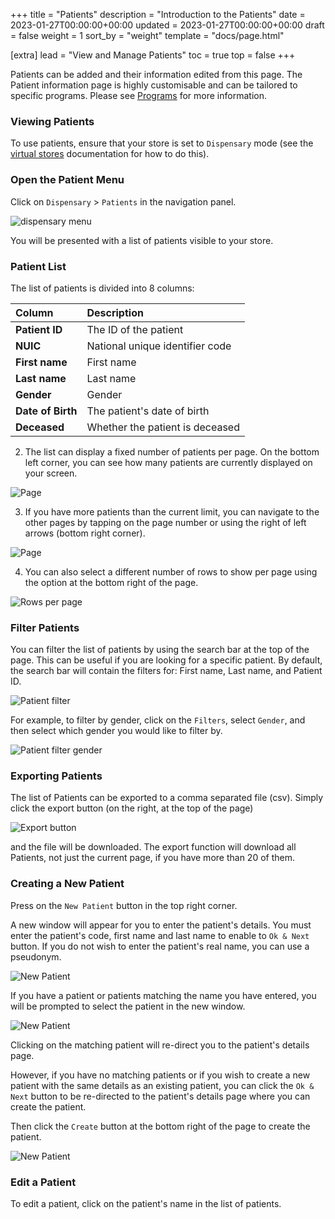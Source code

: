 +++
title = "Patients"
description = "Introduction to the Patients"
date = 2023-01-27T00:00:00+00:00
updated = 2023-01-27T00:00:00+00:00
draft = false
weight = 1
sort_by = "weight"
template = "docs/page.html"

[extra]
lead = "View and Manage Patients"
toc = true
top = false
+++

Patients can be added and their information edited from this page. The Patient information page is highly customisable and can be tailored to specific programs. Please see [Programs](/docs/programs/patients) for more information.

### Viewing Patients

To use patients, ensure that your store is set to `Dispensary` mode (see the [virtual stores](https://docs.msupply.org.nz/other_stuff:virtual_stores#store_type) documentation for how to do this).

### Open the Patient Menu

Click on `Dispensary` > `Patients` in the navigation panel. 

![dispensary menu](/docs/dispensary/images/dispensary_menu.png)

You will be presented with a list of patients visible to your store.

### Patient List

The list of patients is divided into 8 columns: 

| Column      | Description                         |
| :---------- | :---------------------------------- |
| **Patient ID**    | The ID of the patient                |
| **NUIC**  | National unique identifier code  |
| **First name**  | First name  |
| **Last name**  | Last name  |
| **Gender** | Gender | 
| **Date of Birth**  | The patient's date of birth  |
| **Deceased** | Whether the patient is deceased  |

2. The list can display a fixed number of patients per page. On the bottom left corner, you can see how many patients are currently displayed on your screen.

![Page](/docs/distribution/images/os_list_showing.png)

3. If you have more patients than the current limit, you can navigate to the other pages by tapping on the page number or using the right of left arrows (bottom right corner).

![Page](/docs/distribution/images/os_list_pagenumbers.png)

4. You can also select a different number of rows to show per page using the option at the bottom right of the page.

![Rows per page](/docs/introduction/images/rows-per-page-select.png)

### Filter Patients

You can filter the list of patients by using the search bar at the top of the page. This can be useful if you are looking for a specific patient. By default, the search bar will contain the filters for: First name, Last name, and Patient ID.

![Patient filter](/docs/dispensary/images/patient_filter.png)

For example, to filter by gender, click on the `Filters`, select `Gender`, and then select which gender you would like to filter by. 

![Patient filter gender](/docs/dispensary/images/patient_filter.gif)

### Exporting Patients 

The list of Patients can be exported to a comma separated file (csv). Simply click the export button (on the right, at the top of the page)

![Export button](/docs/distribution/images/export.png)

and the file will be downloaded. The export function will download all Patients, not just the current page, if you have more than 20 of them.

### Creating a New Patient

Press on the `New Patient` button in the top right corner.

A new window will appear for you to enter the patient's details. You must enter the patient's code, first name and last name to enable to `Ok & Next` button. If you do not wish to enter the patient's real name, you can use a pseudonym.

![New Patient](/docs/dispensary/images/patient_new.png)

If you have a patient or patients matching the name you have entered, you will be prompted to select the patient in the new window. 

![New Patient](/docs/dispensary/images/patient_search.png)

Clicking on the matching patient will re-direct you to the patient's details page.

However, if you have no matching patients or if you wish to create a new patient with the same details as an existing patient, you can click the `Ok & Next` button to be re-directed to the patient's details page where you can create the patient.

Then click the `Create` button at the bottom right of the page to create the patient.

![New Patient](/docs/dispensary/images/patient_creation_detail.png)

### Edit a Patient

To edit a patient, click on the patient's name in the list of patients. 